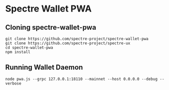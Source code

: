# Spectre Wallet PWA

## Cloning spectre-wallet-pwa

```
git clone https://github.com/spectre-project/spectre-wallet-pwa
git clone https://github.com/spectre-project/spectre-ux
cd spectre-wallet-pwa
npm install
```

## Running Wallet Daemon

```
node pwa.js --grpc 127.0.0.1:18110 --mainnet --host 0.0.0.0 --debug --verbose
```
